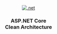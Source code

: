 <div align="center">
  <a href="https://www.udemy.com/course/complete-guide-to-building-an-app-with-net-core-and-react/" target="blank">
    <img src="https://miro.medium.com/v2/resize:fit:720/format:webp/1*GiykAevGwTtP_6LQ1CB1Ug.png" alt=".net" />
  </a>
  <h3>
    ASP.NET Core   <br/>
    Clean Architecture
</h3>
</div>

<br/>
